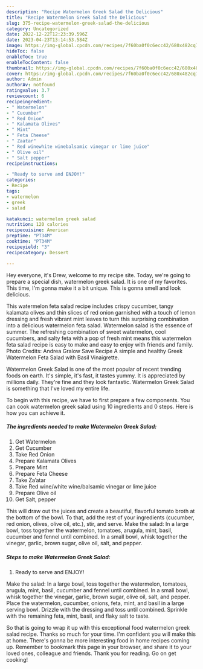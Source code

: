 ```yaml
---
description: "Recipe Watermelon Greek Salad the Delicious"
title: "Recipe Watermelon Greek Salad the Delicious"
slug: 375-recipe-watermelon-greek-salad-the-delicious
category: Uncategorized
date: 2022-12-22T12:23:39.596Z
date: 2023-04-23T13:14:53.584Z
image: https://img-global.cpcdn.com/recipes/7f60ba0f0c6ecc42/680x482cq70/watermelon-greek-salad-recipe-main-photo.jpg
hideToc: false
enableToc: true
enableTocContent: false
thumbnail: https://img-global.cpcdn.com/recipes/7f60ba0f0c6ecc42/680x482cq70/watermelon-greek-salad-recipe-main-photo.jpg
cover: https://img-global.cpcdn.com/recipes/7f60ba0f0c6ecc42/680x482cq70/watermelon-greek-salad-recipe-main-photo.jpg
author: Admin
authorAv: notfound
ratingvalue: 3.7
reviewcount: 6
recipeingredient:
- " Watermelon"
- " Cucumber"
- " Red Onion"
- " Kalamata Olives"
- " Mint"
- " Feta Cheese"
- " Zaatar"
- " Red winewhite winebalsamic vinegar or lime juice"
- " Olive oil"
- " Salt pepper"
recipeinstructions:

- "Ready to serve and ENJOY!"
categories:
- Recipe
tags:
- watermelon
- greek
- salad

katakunci: watermelon greek salad 
nutrition: 120 calories
recipecuisine: American
preptime: "PT34M"
cooktime: "PT34M"
recipeyield: "3"
recipecategory: Dessert

---
```



Hey everyone, it's Drew, welcome to my recipe site. Today, we're going to prepare a special dish, watermelon greek salad. It is one of my favorites. This time, I'm gonna make it a bit unique. This is gonna smell and look delicious.

This watermelon feta salad recipe includes crispy cucumber, tangy kalamata olives and thin slices of red onion garnished with a touch of lemon dressing and fresh vibrant mint leaves to turn this surprising combination into a delicious watermelon feta salad. Watermelon salad is the essence of summer. The refreshing combination of sweet watermelon, cool cucumbers, and salty feta with a pop of fresh mint means this watermelon feta salad recipe is easy to make and easy to enjoy with friends and family. Photo Credits: Andrea Gralow Save Recipe A simple and healthy Greek Watermelon Feta Salad with Basil Vinaigrette.

Watermelon Greek Salad is one of the most popular of recent trending foods on earth. It's simple, it's fast, it tastes yummy. It is appreciated by millions daily. They're fine and they look fantastic. Watermelon Greek Salad is something that I've loved my entire life.


To begin with this recipe, we have to first prepare a few components. You can cook watermelon greek salad using 10 ingredients and 0 steps. Here is how you can achieve it.

<!--inarticleads1-->

##### The ingredients needed to make Watermelon Greek Salad:

1. Get  Watermelon
1. Get  Cucumber
1. Take  Red Onion
1. Prepare  Kalamata Olives
1. Prepare  Mint
1. Prepare  Feta Cheese
1. Take  Za’atar
1. Take  Red wine/white wine/balsamic vinegar or lime juice
1. Prepare  Olive oil
1. Get  Salt, pepper


This will draw out the juices and create a beautiful, flavorful tomato broth at the bottom of the bowl. To that, add the rest of your ingredients (cucumber, red onion, olives, olive oil, etc.), stir, and serve. Make the salad: In a large bowl, toss together the watermelon, tomatoes, arugula, mint, basil, cucumber and fennel until combined. In a small bowl, whisk together the vinegar, garlic, brown sugar, olive oil, salt, and pepper. 

<!--inarticleads2-->

##### Steps to make Watermelon Greek Salad:


1. Ready to serve and ENJOY!

Make the salad: In a large bowl, toss together the watermelon, tomatoes, arugula, mint, basil, cucumber and fennel until combined. In a small bowl, whisk together the vinegar, garlic, brown sugar, olive oil, salt, and pepper. Place the watermelon, cucumber, onions, feta, mint, and basil in a large serving bowl. Drizzle with the dressing and toss until combined. Sprinkle with the remaining feta, mint, basil, and flaky salt to taste. 

So that is going to wrap it up with this exceptional food watermelon greek salad recipe. Thanks so much for your time. I'm confident you will make this at home. There's gonna be more interesting food in home recipes coming up. Remember to bookmark this page in your browser, and share it to your loved ones, colleague and friends. Thank you for reading. Go on get cooking!
